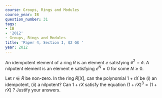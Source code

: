 ```yaml
---
course: Groups, Rings and Modules
course_year: IB
question_number: 31
tags:
- IB
- '2012'
- Groups, Rings and Modules
title: 'Paper 4, Section I, $2 G$ '
year: 2012
---
```




An idempotent element of a ring $R$ is an element $e$ satisfying $e^{2}=e$. A nilpotent element is an element e satisfying $e^{N}=0$ for some $N \geqslant 0$.

Let $r \in R$ be non-zero. In the ring $R[X]$, can the polynomial $1+r X$ be (i) an idempotent, (ii) a nilpotent? Can $1+r X$ satisfy the equation $(1+r X)^{3}=(1+r X)$ ? Justify your answers.